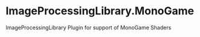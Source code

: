 ImageProcessingLibrary.MonoGame
===============================

ImageProcessingLibrary Plugin for support of MonoGame Shaders
